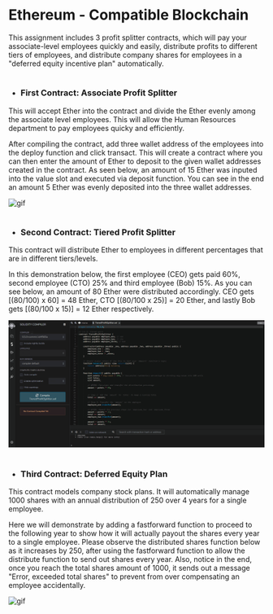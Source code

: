 # Ethereum - Compatible Blockchain

This assignment includes 3 profit splitter contracts, which will pay your associate-level employees quickly and easily, distribute profits to different tiers of employees, and distribute company shares for employees in a "deferred equity incentive plan" automatically.

#

* ### First Contract: Associate Profit Splitter

This will accept Ether into the contract and divide the Ether evenly among the associate level employees. This will allow the Human Resources department to pay employees quicky and efficiently. 


 After compiling the contract, add three wallet address of the employees into the deploy function and click transact. This will create a contract where you can then enter the amount of Ether to deposit to the given wallet addresses created in the contract. As seen below, an amount of 15 Ether was inputed into the value slot and executed via deposit function. You can see in the end an amount 5 Ether was evenly deposited into the three wallet addresses. 

![gif](TestVideos/associateprofitsplitter.gif)


#

* ### Second Contract: Tiered Profit Splitter

This contract will distribute Ether to employees in different percentages that are in different tiers/levels. 

In this demonstration below, the first employee (CEO) gets paid 60%, second employee (CTO) 25% and third employee (Bob) 15%. As you can see below, an amount of 80 Ether were distributed accordingly. CEO gets [(80/100) x 60] = 48 Ether, CTO [(80/100 x 25)] = 20 Ether, and lastly Bob gets [(80/100 x 15)] = 12 Ether respectively. 

![gif](TestVideos/Tieredprofitsplitter.gif)

#

* ### Third Contract: Deferred Equity Plan

This contract models company stock plans. It will automatically manage 1000 shares with an annual distribution of 250 over 4 years for a single employee. 

Here we will demonstrate by adding a fastforward function to proceed to the following year to show how it will actually payout the shares every year to a single employee. Please observe the distributed shares function below as it increases by 250, after using the fastforward function to allow the distribute function to send out shares every year. Also, notice in the end, once you reach the total shares amount of 1000, it sends out a message "Error, exceeded total shares" to prevent from over compensating an employee accidentally.

![gif](TestVideos/Deferredequityplan.gif)

